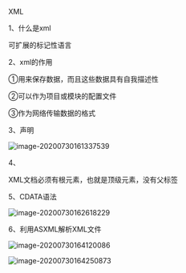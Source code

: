 XML

1、什么是xml

 可扩展的标记性语言

2、xml的作用

①用来保存数据，而且这些数据具有自我描述性

②可以作为项目或模块的配置文件

③作为网络传输数据的格式

3、声明

![image-20200730161337539](C:\Users\11437\AppData\Roaming\Typora\typora-user-images\image-20200730161337539.png)

4、

XML文档必须有根元素，也就是顶级元素，没有父标签

5、CDATA语法

![image-20200730162618229](C:\Users\11437\AppData\Roaming\Typora\typora-user-images\image-20200730162618229.png)

<![CDATA[插入字符]]>

6、利用ASXML解析XML文件

![image-20200730164120086](C:\Users\11437\AppData\Roaming\Typora\typora-user-images\image-20200730164120086.png)

![image-20200730164250873](C:\Users\11437\AppData\Roaming\Typora\typora-user-images\image-20200730164250873.png)